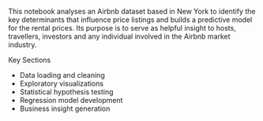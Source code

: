 This notebook analyses an Airbnb dataset based in New York to identify the key determinants that influence price listings and builds a predictive model for the rental prices. 
Its purpose is to serve as helpful insight to hosts, travellers, investors and any individual involved in the Airbnb market industry.

Key Sections
- Data loading and cleaning
- Exploratory visualizations
- Statistical hypothesis testing
- Regression model development
- Business insight generation
